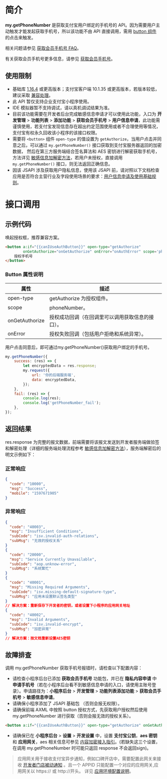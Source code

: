 
# 简介
**my.getPhoneNumber** 是获取支付宝用户绑定的手机号的 API。因为需要用户主动触发才能发起获取手机号，所以该功能不由 API 直接调用，需用 [button 组件](/mini/component/button) 的点击来触发。

相关问题请参见 [获取会员手机号 FAQ](https://opendocs.alipay.com/mini/006lmr)。

有关获取会员手机号更多信息，请参见 [获取会员手机号](https://opendocs.alipay.com/mini/introduce/getphonenumber)。

## 使用限制

- 基础库 [1.16.4](https://opendocs.alipay.com/mini/framework/lib) 或更高版本；支付宝客户端 10.1.35 或更高版本，若版本较低，建议采取 [兼容处理](/mini/framework/compatibility)。
- 此 API 暂仅支持企业支付宝小程序使用。
- IDE 模拟器暂不支持调试，请以真机调试结果为准。
- 目前该功能需要在开发者后台完成敏感信息申请才可以使用此功能，入口为 **开发管理** > **功能列表** > **添加功能** > **获取会员手机号** > **用户信息申请**，此功能需谨慎使用，若支付宝发现信息存在超出约定范围使用或者不合理使用等情况，支付宝有权永久回收该小程序的该接口权限。
- 需要将 `<button>` 组件 `open-type` 的值设置为 `getAuthorize`，当用户点击并同意之后，可以通过 `my.getPhoneNumber()` 接口获取到支付宝服务器返回的加密数据， 然后在第三方服务端结合签名算法和 AES 密钥进行解密获取手机号，方法详见 [敏感信息加解密方法](https://opendocs.alipay.com/mini/2019110100244259)，若用户未授权，直接调用 `my.getPhoneNumber()` 接口，则无法返回正确信息。
- 因该 JSAPI 涉及获取用户隐私信息，使用该 JSAPI 前，请对照以下文档检查应用是否符合主营行业及字段使用场景的要求：[用户信息申请及使用基础规则](https://opendocs.alipay.com/mini/introduce/01sxqf)。

# 接口调用

## 示例代码
唤起授权框，推荐兼容方案。
```html
<button a:if="{{canIUseAuthButton}}" open-type="getAuthorize"
        onGetAuthorize="onGetAuthorize" onError="onAuthError" scope='phoneNumber'>
    授权手机号
</button>
```

### Button 属性说明
| **属性** | **描述** |
| --- | --- |
| open-type | getAuthorize 为授权组件。 |
| scope | phoneNumber。 |
| onGetAuthorize | 授权成功回调（在回调里可以调用获取信息的接口）。 |
| onError | 授权失败回调（包括用户拒绝和系统异常）。 |

用户点击同意后，即可通过my.getPhoneNumber()获取用户绑定的手机号。
```javascript
my.getPhoneNumber({
    success: (res) => {
        let encryptedData = res.response;
        my.request({
            url: '你的后端服务端',
            data: encryptedData,
        });
    },
    fail: (res) => {
        console.log(res);
        console.log('getPhoneNumber_fail');
    },
});
```

## 返回结果
res.response 为完整的报文数据，前端需要将该报文发送到开发者服务端做验签和解密处理（详细的服务端处理流程参考 [敏感信息加解密方法](https://opendocs.alipay.com/mini/2019110100244259)），服务端解密后的明文示例如下：

### 正常响应
```json
{
  "code": "10000",
  "msg": "Success",
  "mobile": "1597671905"
}
```

### 异常响应
```json
{
  "code": "40003",
  "msg": "Insufficient Conditions",
  "subCode": "isv.invalid-auth-relations",
  "subMsg": "无效的授权关系"
}
{
  "code": "20000",
  "msg": "Service Currently Unavailable",
  "subCode": "aop.unknow-error",
  "subMsg": "系统繁忙"
}
{
  "code": "40001",
  "msg": "Missing Required Arguments",
  "subCode": "isv.missing-default-signature-type",
  "subMsg": "应用未设置默认签名类型"
}
// 解决方案：重新保存下开发者的密钥，或者设置下小程序的应用网关地址
{
  "code": "40002",
  "msg": "Invalid Arguments",
  "subCode": "isv.invalid-encrypt",
  "subMsg": "加密异常"
}
// 解决方案：按文档重新设置AES密钥
```

## 故障排查
调用 my.getPhoneNumber 获取手机号报错时，请检查以下配置内容：

- 请检查小程序后台已添加 **获取会员手机号** 功能包，并已在 **隐私内容申请** 中 **申请手机号**（若在小程序后台看不到敏感信息申请的入口，请使用主账号登录）。申请路径为：**小程序后台** > **开发管理** > **功能列表添加功能** > **获取会员手机号** > **敏感信息申请**。
- 请确保小程序添加了 JSAPI 基础包 （否则会报无权限）。 
- 请确保前端 AXML 中按照 button 授权方式，先获取用户授权然后使用 my.getPhoneNumber 进行获取（否则会报无效的授权关系）。

```html
<button a:if="{{canIUseAuthButton}}" open-type="getAuthorize" onGetAuthorize="onGetAuthorize" onError="onAuthError" scope='phoneNumber'>    授权手机号</button>
```

- 请确保已在 **小程序后台** > **设置** > **开发设置** 中，设置 **支付宝公钥**，**aes 密钥** 和 **应用网关**，aes 相关信息可参见 [内容加密接入指引](https://opendocs.alipay.com/mini/2019110100244259)。(若缺失这三个设置，在调用 my.getPhoneNumber 时可能只返回 response 不会返回sign)。
> 应用网关用于接收支付宝异步通知，例如口碑开店中，需要配置此网关来接收 [开发者门店被动通知](https://opendocs.alipay.com/open/205/105251/#%E5%BC%80%E5%8F%91%E8%80%85%E9%97%A8%E5%BA%97%E8%A2%AB%E5%8A%A8%E9%80%9A%E7%9F%A5) 。且一个 APPID 只能配置一个对应的应用网关,应用网关以 https:// 或 http://开头。
> 详见 [应用环境配置说明](https://docs.open.alipay.com/200/105310/#s2)。

